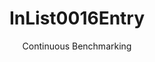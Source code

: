 ---
layout: docu
title: InList0016Entry
subtitle: Continuous Benchmarking
selected: In
expanded: Benchmarking
benchmark: /individual_results/InList0016Entry.html
---